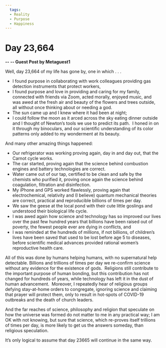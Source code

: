 ```yaml
---
  tags:
  - Reality
  - Purpose
  - Happiness
---
```

#  Day 23,664

**-- -- Guest Post by Metaguest1**

Well, day 23,664 of my life has gone by, one in which . . .

*   I found purpose in collaborating with work colleagues providing gas detection instruments that protect workers,
*   I found purpose and love in providing and caring for my family, connected with friends via Zoom, acted morally, enjoyed music, and was awed at the fresh air and beauty of the flowers and trees outside, all without once thinking about or needing a god.
*   The sun came up and I knew where it had been at night;
*   I could follow the moon as it arced across the sky eating dinner outside and I thought of Newton’s tools we use to predict its path.  I honed in on it through my binoculars, and our scientific understanding of its color patterns only added to my wonderment at its beauty.

And many other amazing things happened:

*   Our refrigerator was working proving again, day in and day out, that the Carnot cycle works.
*   The car started, proving again that the science behind combustion engines and battery technologies are correct.
*   Water came out of our tap, certified to be clean and safe by the chemists who purified it, proving once again the science behind coagulation, filtration and disinfection.
*   My iPhone and GPS worked flawlessly, proving again that electrochemical, relativity and (I believe) quantum mechanical theories are correct, practical and reproducible billions of times per day.
*   We saw the geese at the local pond with their cute little goslings and understood their biological life cycle.
*   I was awed again how science and technology has so improved our lives over the past few hundred years that billions have been raised out of poverty, the fewest people ever are dying in conflicts, and
*   I was reminded at the hundreds of millions, if not billions, of children’s lives have been saved that used to be lost before age 5 to diseases, before scientific medical advances provided rational women’s reproductive health care.

All of this was done by humans helping humans, with no supernatural help detectable. Billions and trillions of times per day we re-confirm science without any evidence for the existence of gods.  Religions still contribute to the important purpose of human bonding, but this contribution has not changed for hundreds of years, while technology has left it in the dust of human advancement.  Moreover, I repeatedly hear of religious groups defying stay-at-home orders to congregate, ignoring science and claiming that prayer will protect them, only to result in hot-spots of COVID-19 outbreaks and the death of church leaders.

And the far reaches of science, philosophy and religion that speculate on how the universe was formed do not matter to me in any practical way; I am OK with not knowing, but sure that science, which re-proves itself trillions of times per day, is more likely to get us the answers someday, than religious speculation.

It’s only logical to assume that day 23665 will continue in the same way.
